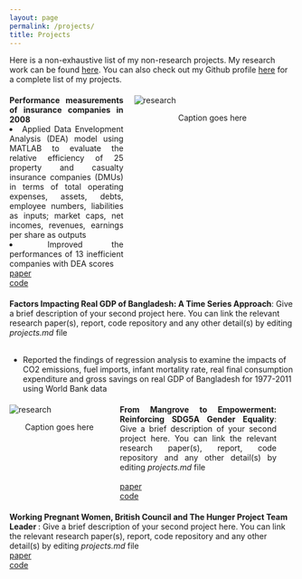 ```yaml
---
layout: page
permalink: /projects/
title: Projects
---
```


Here is a non-exhaustive list of my non-research projects. My research work can be found <a href="/research">here</a>. You can also check out my Github profile <a href="">here</a> for a complete list of my projects.

<div style="margin:20px 0">
	<div style="display:inline-block; width:40%; text-align:justify; vertical-align:top;">
		<b>Performance measurements of insurance companies in 2008</b>
			<li>Applied Data Envelopment Analysis (DEA) model using MATLAB to evaluate the relative efficiency of 25 property and casualty insurance companies (DMUs) in terms of total operating expenses, assets, debts, employee numbers, liabilities as inputs; market caps, net incomes, revenues, earnings per share as outputs</li>
			<li>Improved the performances of 13 inefficient companies with DEA scores</li>
		</ul>
		<a href="https://docs.google.com/viewer?a=v&pid=sites&srcid=ZGVmYXVsdGRvbWFpbnxzdWxhZ25hbW9va2VyamVlfGd4OjY0OWIzZTEwM2RiOTk2ZDE"><div class="color-button">paper</div></a>
		<a href=""><div class="color-button">code</div></a>
	</div>
	<div style="display:inline-block; width: 55%; margin-left:15px">
		<img src="https://www.discoverphds.com/wp-content/uploads/elementor/thumbs/What-is-Research-Purpose-of-Research-pajsj9yo71ziyo8y0s59iolp2q1q8pl0tng770xmrs.png" alt="research" />
		<p style="text-align:center">Caption goes here</p>
	</div>
</div>

<div style="margin:20px 0">
	<b>Factors Impacting Real GDP of Bangladesh: A Time Series Approach</b>: Give a brief description of your second project here. You can link the relevant research paper(s), report, code repository and any other detail(s) by editing <i>projects.md</i> file<br><br>
	<ul>
		<li>Reported the findings of regression analysis to examine the impacts of CO2 emissions, fuel imports, infant mortality rate, real final consumption expenditure and gross savings on real GDP of Bangladesh for 1977-2011 using World Bank data</li>
		
	
</div>

<div style="margin:20px 0">
	<div style="display:inline-block; width: 35%; margin-right:15px">
		<img src="https://i.imgur.com/hI63iYM.jpg" alt="research" />
		<p style="text-align:center">Caption goes here</p>
	</div>
	<div style="display:inline-block; width:55%; text-align:justify; vertical-align:top;">
		<b>From Mangrove to Empowerment: Reinforcing SDG5A Gender Equality</b>: Give a brief description of your second project here. You can link the relevant research paper(s), report, code repository and any other detail(s) by editing <i>projects.md</i> file<br><br>
		<a href=""><div 
		class="color-button">paper</div></a>
		<a href=""><div class="color-button">code</div></a>
	</div>
</div>

<div>
	<b> Working Pregnant Women,
	British Council and The Hunger Project
Team Leader
</b>: Give a brief description of your second project here. You can link the relevant research paper(s), report, code repository and any other detail(s) by editing <i>projects.md</i> file<br>
	<a href=""><div class="color-button">paper</div></a>
	<a href=""><div class="color-button">code</div></a>
</div>
